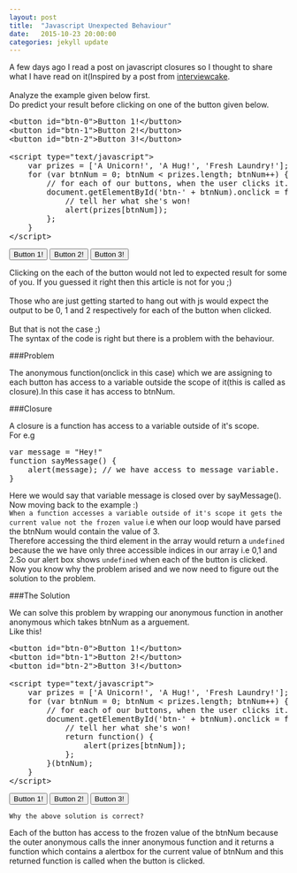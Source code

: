 ```yaml
---
layout: post
title:  "Javascript Unexpected Behaviour"
date:   2015-10-23 20:00:00
categories: jekyll update
---
```


A few days ago I read a post on javascript closures so I thought to share what I have read on it(Inspired by a post from [interviewcake][interviewcake].
<br><br>
Analyze the example given below first.
<br>
Do predict your result before clicking on one of the button given below.

<pre>&lt;button id="btn-0"&gt;Button 1!&lt;/button&gt;
&lt;button id="btn-1"&gt;Button 2!&lt;/button&gt;
&lt;button id="btn-2"&gt;Button 3!&lt;/button&gt;

&lt;script type="text/javascript"&gt;
	var prizes = ['A Unicorn!', 'A Hug!', 'Fresh Laundry!'];
	for (var btnNum = 0; btnNum &lt; prizes.length; btnNum++) {
		// for each of our buttons, when the user clicks it...
		document.getElementById('btn-' + btnNum).onclick = function() {
			// tell her what she's won!
			alert(prizes[btnNum]);
		};
	}
&lt;/script&gt;</pre>

<button id="btnp-0">Button 1!</button>
<button id="btnp-1">Button 2!</button>
<button id="btnp-2">Button 3!</button>

<script type="text/javascript">
	var prizes = ['A Unicorn!', 'A Hug!', 'Fresh Laundry!'];
	for (var btnNum = 0; btnNum < prizes.length; btnNum++) {
		// for each of our buttons, when the user clicks it...
		document.getElementById('btnp-' + btnNum).onclick = function() {
			// tell her what she's won!
			alert(prizes[btnNum]);
		};
	};
</script>

Clicking on the each of the button would not led to expected result for some of you. If you guessed it right then this article is not for you ;)
<br><br>
Those who are just getting started to hang out with js would expect the output to be 0, 1 and 2 respectively for each of the button when clicked.
<br><br>
But that is not the case ;)
<br>
The syntax of the code is right but there is a problem with the behaviour.
<br>

###Problem

The anonymous function(onclick in this case) which we are assigning to each button has access to a variable outside the scope of it(this is called as closure).In this case it has access to btnNum.

###Closure

A closure is a function has access to a variable outside of it's scope.
<br>
For e.g
<pre>var message = "Hey!"
function sayMessage() {
	alert(message); // we have access to message variable.
}</pre>
Here we would say that variable message is closed over by sayMessage().
<br>
Now moving back to the example :)
<br>
`When a function accesses a variable outside of it's scope it gets the current value not the frozen value` i.e when our loop would have parsed the btnNum would contain the value of 3.
<br>
Therefore accessing the third element in the array would return a `undefined` because the we have only three accessible indices in our array i.e 0,1 and 2.So our alert box shows `undefined` when each of the button is clicked.
<br>
Now you know why the problem arised and we now need to figure out the solution to the problem.
<br>

###The Solution

We can solve this problem by wrapping our anonymous function in another anonymous which takes btnNum as a arguement.
<br>
Like this!
<pre>&lt;button id="btn-0"&gt;Button 1!&lt;/button&gt;
&lt;button id="btn-1"&gt;Button 2!&lt;/button&gt;
&lt;button id="btn-2"&gt;Button 3!&lt;/button&gt;

&lt;script type="text/javascript"&gt;
	var prizes = ['A Unicorn!', 'A Hug!', 'Fresh Laundry!'];
	for (var btnNum = 0; btnNum &lt; prizes.length; btnNum++) {
		// for each of our buttons, when the user clicks it...
		document.getElementById('btn-' + btnNum).onclick = function(btnNum) {
			// tell her what she's won!
			return function() {
				alert(prizes[btnNum]);
			};
		}(btnNum);
	}
&lt;/script&gt;</pre> 
<button id="btn-0">Button 1!</button>
<button id="btn-1">Button 2!</button>
<button id="btn-2">Button 3!</button>

<script type="text/javascript">
	var prizes = ['A Unicorn!', 'A Hug!', 'Fresh Laundry!'];
	for (var btnNum = 0; btnNum < prizes.length; btnNum++) {
		// for each of our buttons, when the user clicks it...
		document.getElementById('btn-' + btnNum).onclick = function(btnNum) {
			// tell her what she's won!
			return function() {
				alert(prizes[btnNum]);
			}
		}(btnNum);
	};
</script>
`Why the above solution is correct?`


Each of the button has access to the frozen value of the btnNum because the outer anonymous calls the inner anonymous function and it returns a function which contains a alertbox for the current value of btnNum and this returned function is called when the button is clicked.



[interviewcake]: http://interviewcake.com